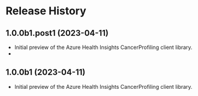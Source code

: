 # Release History

## 1.0.0b1.post1 (2023-04-11)

- Initial preview of the Azure Health Insights CancerProfiling client library.
- 
## 1.0.0b1 (2023-04-11)

- Initial preview of the Azure Health Insights CancerProfiling client library.
